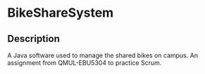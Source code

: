 # BikeShareSystem

## Description

A Java software used to manage the shared bikes on campus. An assignment from QMUL-EBU5304 to practice Scrum.

